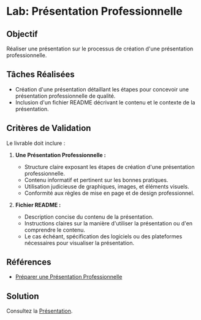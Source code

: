 # Lab: Présentation Professionnelle 

## Objectif
Réaliser une présentation sur le processus de création d'une présentation professionnelle.

## Tâches Réalisées
- Création d'une présentation détaillant les étapes pour concevoir une présentation professionnelle de qualité.
- Inclusion d'un fichier README décrivant le contenu et le contexte de la présentation.

## Critères de Validation

Le livrable doit inclure :
1. **Une Présentation Professionnelle :** 
   - Structure claire exposant les étapes de création d'une présentation professionnelle.
   - Contenu informatif et pertinent sur les bonnes pratiques.
   - Utilisation judicieuse de graphiques, images, et éléments visuels.
   - Conformité aux règles de mise en page et de design professionnel.

2. **Fichier README :**
   - Description concise du contenu de la présentation.
   - Instructions claires sur la manière d'utiliser la présentation ou d'en comprendre le contenu.
   - Le cas échéant, spécification des logiciels ou des plateformes nécessaires pour visualiser la présentation.

## Références

- [Préparer une Présentation Professionnelle](https://www.shutterstock.com/fr/blog/belles-presentations-powerpoint)

## Solution

Consultez la [Présentation](https://docs.google.com/presentation/d/1qdtIZn3wGKouIsgS0t0N27zO4qVcW-h3hcE13r6NJvM/edit?usp=sharing).